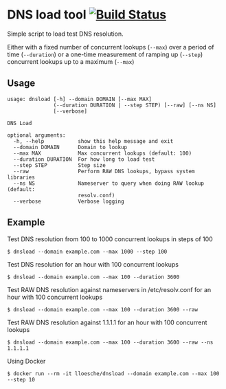 # DNS load tool [![Build Status](https://travis-ci.org/lloesche/dnsload.svg?branch=master)](https://travis-ci.org/lloesche/dnsload)
Simple script to load test DNS resolution.

Either with a fixed number of concurrent lookups (`--max`) over a period of time (`--duration`)
or a one-time measurement of ramping up (`--step`) concurrent lookups up to a maximum (`--max`)

## Usage
```
usage: dnsload [-h] --domain DOMAIN [--max MAX]
               (--duration DURATION | --step STEP) [--raw] [--ns NS]
               [--verbose]

DNS Load

optional arguments:
  -h, --help           show this help message and exit
  --domain DOMAIN      Domain to lookup
  --max MAX            Max concurrent lookups (default: 100)
  --duration DURATION  For how long to load test
  --step STEP          Step size
  --raw                Perform RAW DNS lookups, bypass system libraries
  --ns NS              Nameserver to query when doing RAW lookup (default:
                       resolv.conf)
  --verbose            Verbose logging
```

## Example
Test DNS resolution from 100 to 1000 concurrent lookups in steps of 100
```
$ dnsload --domain example.com --max 1000 --step 100
```

Test DNS resolution for an hour with 100 concurrent lookups
```
$ dnsload --domain example.com --max 100 --duration 3600
```

Test RAW DNS resolution against nameservers in /etc/resolv.conf for an hour with 100 concurrent lookups
```
$ dnsload --domain example.com --max 100 --duration 3600 --raw
```

Test RAW DNS resolution against 1.1.1.1 for an hour with 100 concurrent lookups
```
$ dnsload --domain example.com --max 100 --duration 3600 --raw --ns 1.1.1.1
```

Using Docker
```
$ docker run --rm -it lloesche/dnsload --domain example.com --max 100 --step 10
```

